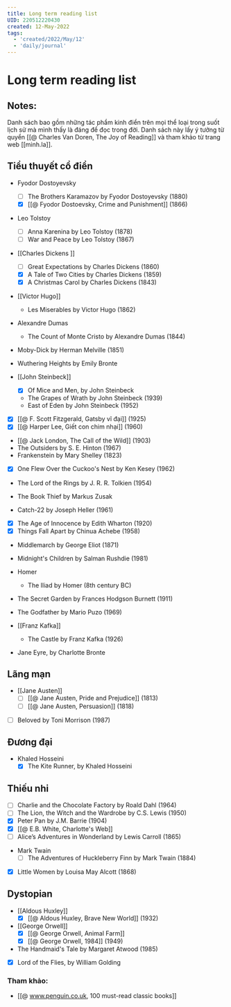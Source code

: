 ```yaml
---
title: Long term reading list
UID: 220512220430
created: 12-May-2022
tags:
  - 'created/2022/May/12'
  - 'daily/journal'
---
```

# Long term reading list


## Notes:
Danh sách bao gồm những tác phẩm kinh điển trên mọi thể loại trong suốt lịch sử mà mình thấy là đáng để đọc trong đời. Danh sách này lấy ý tưởng từ quyển [[@ Charles Van Doren, The Joy of Reading]] và tham khảo từ trang web [[minh.la]].

## Tiểu thuyết cổ điển
- Fyodor Dostoyevsky
	- [ ] The Brothers Karamazov by Fyodor Dostoyevsky (1880)
	- [x] [[@ Fyodor Dostoevsky, Crime and Punishment]] (1866)
- Leo Tolstoy
	- [ ] Anna Karenina by Leo Tolstoy (1878)
	- [ ] War and Peace by Leo Tolstoy (1867)
- [[Charles Dickens ]]
	- [ ] Great Expectations by Charles Dickens (1860)
	- [x] A Tale of Two Cities by Charles Dickens (1859)
	- [x] A Christmas Carol by Charles Dickens (1843)
- [[Victor Hugo]]
	- Les Miserables by Victor Hugo (1862)

- Alexandre Dumas
	- The Count of Monte Cristo by Alexandre Dumas (1844)

- Moby-Dick by Herman Melville (1851)
- Wuthering Heights by Emily Bronte

- [[John Steinbeck]]
	- [x] Of Mice and Men, by John Steinbeck
	- The Grapes of Wrath by John Steinbeck (1939)
	- East of Eden by John Steinbeck (1952)
 
- [x] [[@ F. Scott Fitzgerald, Gatsby vĩ đại]] (1925)
- [x] [[@ Harper Lee, Giết con chim nhại]] (1960)

- [[@ Jack London, The Call of the Wild]] (1903)
- The Outsiders by S. E. Hinton (1967)
- Frankenstein by Mary Shelley (1823)
- [x] One Flew Over the Cuckoo's Nest by Ken Kesey (1962)
- The Lord of the Rings by J. R. R. Tolkien (1954)
- The Book Thief by Markus Zusak

- Catch-22 by Joseph Heller (1961)
- [x] The Age of Innocence by Edith Wharton (1920)
- [x] Things Fall Apart by Chinua Achebe (1958)
- Middlemarch by George Eliot (1871)
- Midnight's Children by Salman Rushdie (1981)
- Homer
	- The Iliad by Homer (8th century BC)

- The Secret Garden by Frances Hodgson Burnett (1911)

- The Godfather by Mario Puzo (1969)
- [[Franz Kafka]]
	- The Castle by Franz Kafka (1926)

- Jane Eyre, by Charlotte Bronte

## Lãng mạn
- [[Jane Austen]]
	- [ ] [[@ Jane Austen, Pride and Prejudice]] (1813)
	- [ ] [[@ Jane Austen, Persuasion]] (1818)
- [ ] Beloved by Toni Morrison (1987)

## Đương đại
- Khaled Hosseini
	- [x] The Kite Runner, by Khaled Hosseini

## Thiếu nhi
- [ ] Charlie and the Chocolate Factory by Roald Dahl (1964)
- [ ] The Lion, the Witch and the Wardrobe by C.S. Lewis (1950)
- [x] Peter Pan by J.M. Barrie (1904)
- [x] [[@ E.B. White, Charlotte's Web]]
- [ ] Alice’s Adventures in Wonderland by Lewis Carroll (1865)
- Mark Twain
	- [ ] The Adventures of Huckleberry Finn by Mark Twain (1884)
- [x] Little Women by Louisa May Alcott (1868)


## Dystopian
- [[Aldous Huxley]]
	- [x] [[@ Aldous Huxley, Brave New World]] (1932)
- [[George Orwell]]
	- [x] [[@ George Orwell, Animal Farm]]
	- [x] [[@ George Orwell, 1984]] (1949)
- The Handmaid's Tale by Margaret Atwood (1985)
- [x] Lord of the Flies, by William Golding

### Tham khảo:
- [[@ www.penguin.co.uk, 100 must-read classic books]]